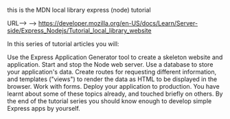 this is the MDN local library express (node) tutorial

URL--> --> 
https://developer.mozilla.org/en-US/docs/Learn/Server-side/Express_Nodejs/Tutorial_local_library_website

In this series of tutorial articles you will:

Use the Express Application Generator tool to create a skeleton website and application.
Start and stop the Node web server.
Use a database to store your application's data.
Create routes for requesting different information, and templates ("views") to render the data as HTML to be displayed in the browser.
Work with forms.
Deploy your application to production.
You have learnt about some of these topics already, and touched briefly on others. By the end of the tutorial series you should know enough to develop simple Express apps by yourself.